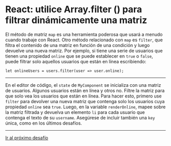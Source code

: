 # React: utilice Array.filter () para filtrar dinámicamente una matriz

El método de matriz `map` es una herramienta poderosa que usará a menudo cuando trabaje con React. Otro método relacionado con `map` es `filter`, que filtra el contenido de una matriz en función de una condición y luego devuelve una nueva matriz. Por ejemplo, si tiene una serie de usuarios que tienen una propiedad `online` que se puede establecer en `true` o `false`, puede filtrar solo aquellos usuarios que están en línea escribiendo:

`let onlineUsers = users.filter(user => user.online);`

---

En el editor de código, el `state` de `MyComponent` se inicializa con una matriz de usuarios. Algunos usuarios están en línea y otros no. Filtre la matriz para que solo vea los usuarios que están en línea. Para hacer esto, primero use `filter` para devolver una nueva matriz que contenga solo los usuarios cuya propiedad `online` sea `true`. Luego, en la variable `renderOnline`, mapee sobre la matriz filtrada y devuelva un elemento `li` para cada usuario que contenga el texto de su `username`. Asegúrese de incluir también una `key` única, como en los últimos desafíos.

---

[Ir al próximo desafío]()
